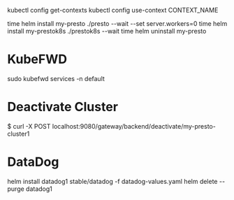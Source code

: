 

kubectl config get-contexts
kubectl config use-context CONTEXT_NAME
        

time helm install my-presto ./presto --wait --set server.workers=0
time helm install my-prestok8s ./prestok8s --wait 
time helm uninstall my-presto

# KubeFWD
sudo kubefwd services -n default

# Deactivate Cluster
$ curl -X POST localhost:9080/gateway/backend/deactivate/my-presto-cluster1


# DataDog 
helm install datadog1  stable/datadog -f datadog-values.yaml 
helm delete --purge datadog1
